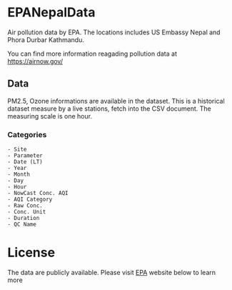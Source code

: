 # EPANepalData
Air pollution data by EPA. The locations includes US Embassy Nepal and Phora Durbar Kathmandu.

You can find more information reagading pollution data at https://airnow.gov/

## Data

PM2.5, Ozone informations are available in the dataset. This is a historical dataset measure by a live stations, fetch into the CSV document. The measuring scale is one hour.

### Categories

```
- Site
- Parameter
- Date (LT)	
- Year	
- Month	
- Day	
- Hour	
- NowCast Conc.	AQI
- AQI Category	
- Raw Conc.	
- Conc. Unit	
- Duration	
- QC Name
```

# License
The data are publicly available. Please visit  <a href="https://airnow.gov/" target="_blank">EPA</a> website below to learn more
